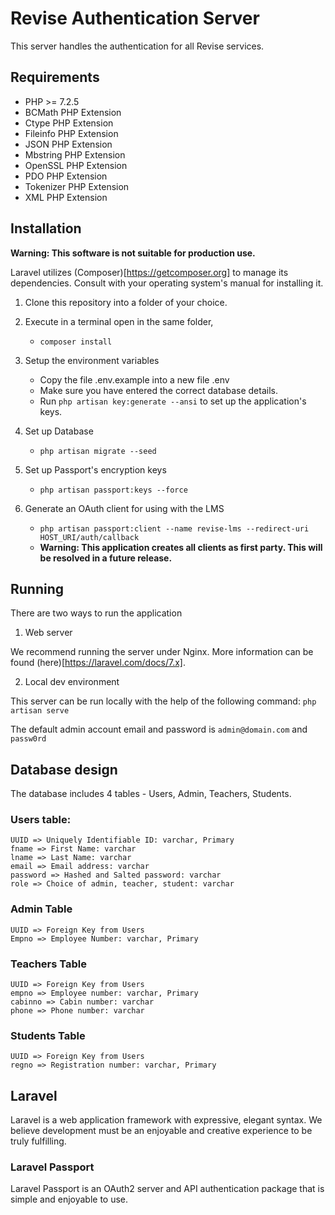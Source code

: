 # Revise Authentication Server

This server handles the authentication for all Revise services.

## Requirements

- PHP >= 7.2.5
- BCMath PHP Extension
- Ctype PHP Extension
- Fileinfo PHP Extension
- JSON PHP Extension
- Mbstring PHP Extension
- OpenSSL PHP Extension
- PDO PHP Extension
- Tokenizer PHP Extension
- XML PHP Extension

## Installation

**Warning: This software is not suitable for production use.**

Laravel utilizes (Composer)[https://getcomposer.org] to manage its dependencies. Consult with your operating system's manual for installing it.

1. Clone this repository into a folder of your choice.

2. Execute in a terminal open in the same folder,
	- `composer install`

3. Setup the environment variables
	- Copy the file .env.example into a new file .env
	- Make sure you have entered the correct database details.
	- Run `php artisan key:generate --ansi` to set up the application's keys.

4. Set up Database
	- `php artisan migrate --seed`

5. Set up Passport's encryption keys
	- `php artisan passport:keys --force`

6. Generate an OAuth client for using with the LMS
	- `php artisan passport:client --name revise-lms --redirect-uri HOST_URI/auth/callback`
	- **Warning: This application creates all clients as first party. This will be resolved in a future release.**

## Running

There are two ways to run the application

1. Web server

We recommend running the server under Nginx. More information can be found (here)[https://laravel.com/docs/7.x].

2. Local dev environment

This server can be run locally with the help of the following command:
`php artisan serve`

The default admin account email and password is `admin@domain.com` and `passw0rd`

## Database design

The database includes 4 tables - Users, Admin, Teachers, Students.

### Users table:

```
UUID => Uniquely Identifiable ID: varchar, Primary
fname => First Name: varchar
lname => Last Name: varchar
email => Email address: varchar
password => Hashed and Salted password: varchar
role => Choice of admin, teacher, student: varchar
```

### Admin Table

```
UUID => Foreign Key from Users
Empno => Employee Number: varchar, Primary
```

### Teachers Table

```
UUID => Foreign Key from Users
empno => Employee number: varchar, Primary
cabinno => Cabin number: varchar
phone => Phone number: varchar
```

### Students Table

```
UUID => Foreign Key from Users
regno => Registration number: varchar, Primary
```

## Laravel

Laravel is a web application framework with expressive, elegant syntax. We believe development must be an enjoyable and creative experience to be truly fulfilling.

### Laravel Passport

Laravel Passport is an OAuth2 server and API authentication package that is simple and enjoyable to use.
